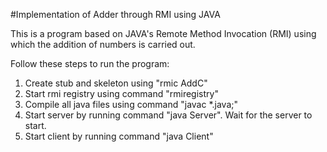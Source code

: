 #Implementation of Adder through RMI using JAVA

This is a program based on JAVA's Remote Method Invocation (RMI) using which the addition of numbers is carried out.

Follow these steps to run the program:

1. Create stub and skeleton using "rmic AddC"
2. Start rmi registry using command "rmiregistry"
3. Compile all java files using command "javac *.java;"
4. Start server by running command "java Server". Wait for the server to start.
5. Start client by running command "java Client"
